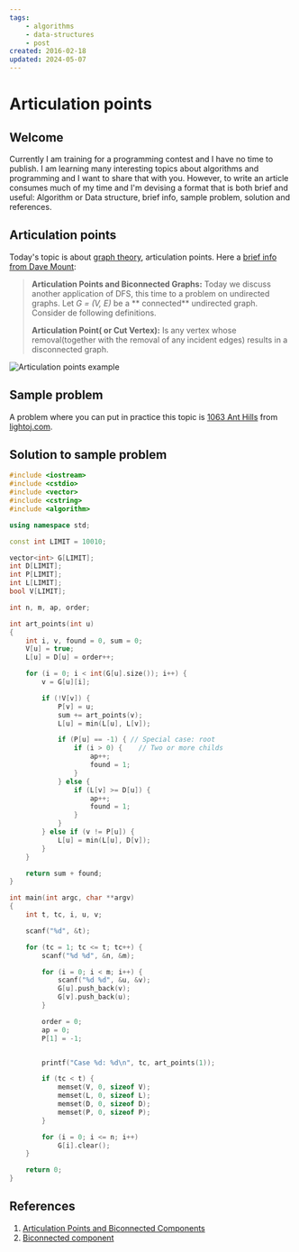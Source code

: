 ```yaml
---
tags:
    - algorithms
    - data-structures
    - post
created: 2016-02-18
updated: 2024-05-07
---
```

# Articulation points

## Welcome

Currently I am training for a programming contest and I have no time to publish. I am learning many interesting topics about algorithms and programming and I want to share that with you. However, to write an article consumes much of my time and I'm devising a format that is both brief and useful: Algorithm or Data structure, brief info, sample problem, solution and references.

## Articulation points

Today's topic is about [graph theory](http://en.wikipedia.org/wiki/Graph_theory), articulation points. Here a [brief info from Dave Mount](http://www.cs.umd.edu/~samir/451/bc.ps):

> **Articulation Points and Biconnected Graphs:** Today we discuss another application of DFS, this time to a problem on undirected graphs. Let *G = (V, E)* be a ** connected** undirected graph. Consider de following definitions.
> 
> **Articulation Point( or Cut Vertex):** Is any vertex whose removal(together with the removal of any incident edges) results in a disconnected graph.

![Articulation points example](/articulation-points/artpoints.svg)

## Sample problem

A problem where you can put in practice this topic is [1063 Ant Hills](https://lightoj.com/volume_showproblem.php?problem=1063) from [lightoj.com](https://lightoj.com).

## Solution to sample problem

```cpp
#include <iostream>
#include <cstdio>
#include <vector>
#include <cstring>
#include <algorithm>

using namespace std;

const int LIMIT = 10010;

vector<int> G[LIMIT];
int D[LIMIT];
int P[LIMIT];
int L[LIMIT];
bool V[LIMIT];

int n, m, ap, order;

int art_points(int u)
{
    int i, v, found = 0, sum = 0;
    V[u] = true;
    L[u] = D[u] = order++;

    for (i = 0; i < int(G[u].size()); i++) {
        v = G[u][i];

        if (!V[v]) {
            P[v] = u;
            sum += art_points(v);
            L[u] = min(L[u], L[v]);

            if (P[u] == -1) { // Special case: root
                if (i > 0) {    // Two or more childs
                    ap++;
                    found = 1;
                }
            } else {
                if (L[v] >= D[u]) {
                    ap++;
                    found = 1;
                }
            }
        } else if (v != P[u]) {
            L[u] = min(L[u], D[v]);
        }
    }

    return sum + found;
}

int main(int argc, char **argv)
{
    int t, tc, i, u, v;

    scanf("%d", &t);

    for (tc = 1; tc <= t; tc++) {
        scanf("%d %d", &n, &m);

        for (i = 0; i < m; i++) {
            scanf("%d %d", &u, &v);
            G[u].push_back(v);
            G[v].push_back(u);
        }

        order = 0;
        ap = 0;
        P[1] = -1;


        printf("Case %d: %d\n", tc, art_points(1));

        if (tc < t) {
            memset(V, 0, sizeof V);
            memset(L, 0, sizeof L);
            memset(D, 0, sizeof D);
            memset(P, 0, sizeof P);
        }

        for (i = 0; i <= n; i++)
            G[i].clear();
    }

    return 0;
}

```

## References

1. [Articulation Points and Biconnected Components](http://www.cs.umd.edu/~samir/451/bc.ps)
3. [Biconnected component](http://en.wikipedia.org/wiki/Biconnected_component)
